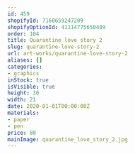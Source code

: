 ```yaml
---
id: 459
shopifyId: 7160659247209
shopifyOptionId: 41114775650409
order: 104
title: Quarantine love story 2
slug: quarantine-love-story-2
url: art-works/quarantine-love-story-2
aliases: []
categories:
- graphics
inStock: true
isVisible: true
height: 30
width: 21
date: 2020-01-01T00:00:00Z
materials:
- paper
- pen
price: 80
mainImage: quarantine_love_story_2.jpg
---
```

